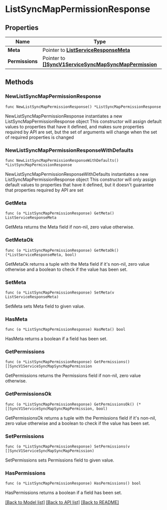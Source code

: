 # ListSyncMapPermissionResponse

## Properties

Name | Type | Description
------------ | ------------- | -------------
**Meta** | Pointer to [**ListServiceResponseMeta**](ListServiceResponse_meta.md) |  | [optional] 
**Permissions** | Pointer to [**[]SyncV1ServiceSyncMapSyncMapPermission**](SyncV1ServiceSyncMapSyncMapPermission.md) |  | [optional] 

## Methods

### NewListSyncMapPermissionResponse

`func NewListSyncMapPermissionResponse() *ListSyncMapPermissionResponse`

NewListSyncMapPermissionResponse instantiates a new ListSyncMapPermissionResponse object
This constructor will assign default values to properties that have it defined,
and makes sure properties required by API are set, but the set of arguments
will change when the set of required properties is changed

### NewListSyncMapPermissionResponseWithDefaults

`func NewListSyncMapPermissionResponseWithDefaults() *ListSyncMapPermissionResponse`

NewListSyncMapPermissionResponseWithDefaults instantiates a new ListSyncMapPermissionResponse object
This constructor will only assign default values to properties that have it defined,
but it doesn't guarantee that properties required by API are set

### GetMeta

`func (o *ListSyncMapPermissionResponse) GetMeta() ListServiceResponseMeta`

GetMeta returns the Meta field if non-nil, zero value otherwise.

### GetMetaOk

`func (o *ListSyncMapPermissionResponse) GetMetaOk() (*ListServiceResponseMeta, bool)`

GetMetaOk returns a tuple with the Meta field if it's non-nil, zero value otherwise
and a boolean to check if the value has been set.

### SetMeta

`func (o *ListSyncMapPermissionResponse) SetMeta(v ListServiceResponseMeta)`

SetMeta sets Meta field to given value.

### HasMeta

`func (o *ListSyncMapPermissionResponse) HasMeta() bool`

HasMeta returns a boolean if a field has been set.

### GetPermissions

`func (o *ListSyncMapPermissionResponse) GetPermissions() []SyncV1ServiceSyncMapSyncMapPermission`

GetPermissions returns the Permissions field if non-nil, zero value otherwise.

### GetPermissionsOk

`func (o *ListSyncMapPermissionResponse) GetPermissionsOk() (*[]SyncV1ServiceSyncMapSyncMapPermission, bool)`

GetPermissionsOk returns a tuple with the Permissions field if it's non-nil, zero value otherwise
and a boolean to check if the value has been set.

### SetPermissions

`func (o *ListSyncMapPermissionResponse) SetPermissions(v []SyncV1ServiceSyncMapSyncMapPermission)`

SetPermissions sets Permissions field to given value.

### HasPermissions

`func (o *ListSyncMapPermissionResponse) HasPermissions() bool`

HasPermissions returns a boolean if a field has been set.


[[Back to Model list]](../README.md#documentation-for-models) [[Back to API list]](../README.md#documentation-for-api-endpoints) [[Back to README]](../README.md)


